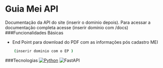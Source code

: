 # Guia Mei API
Documentação da API do site (inserir o dominio depois).
Para acessar a documentação completa acesse (inserir dominio com /docs)
###Funcionalidades Básicas
- End Point para download do PDF com as informações pós cadastro MEI
```bash
    (inserir dominio com o EP )
```


###Tecnologias 
[![Python](https://img.shields.io/badge/python-3670A0?style=for-the-badge&logo=python&logoColor=ffdd54)](https://www.python.org/) ![FastAPI](https://img.shields.io/badge/FastAPI-005571?style=for-the-badge&logo=fastapi)